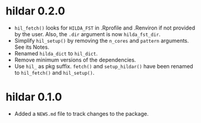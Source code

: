 <!-- NEWS.md is maintained by https://cynkra.github.io/fledge, do not edit -->

# hildar 0.2.0

- `hil_fetch()` looks for `HILDA_FST` in .Rprofile and .Renviron if not provided by the user. Also, the `.dir` argument is now `hilda_fst_dir`.
- Simplify `hil_setup()` by removing the `n_cores` and `pattern` arguments. See its Notes.
- Renamed `hilda_dict` to `hil_dict`.
- Remove minimum versions of the dependencies.
- Use `hil_` as pkg suffix. `fetch()` and `setup_hildar()` have been renamed to `hil_fetch()` and `hil_setup()`.
# hildar 0.1.0

* Added a `NEWS.md` file to track changes to the package.
